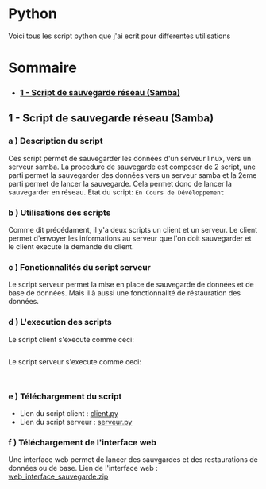 # Python
Voici tous les script python que j'ai ecrit pour differentes utilisations

# Sommaire
* ### [1 - Script de sauvegarde réseau (Samba)]()

## 1 - Script de sauvegarde réseau (Samba)
### a ) Description du script
Ces script permet de sauvegarder les données d'un serveur linux, vers un serveur samba. La procedure de sauvegarde est composer de 2 script, une parti permet la sauvegarder des données vers un serveur samba et la 2eme parti permet de lancer la sauvegarde. Cela permet donc de lancer la sauvegarder en réseau. 
Etat du script: `En Cours de Dévéloppement`

### b ) Utilisations des scripts
Comme dit précédament, il y'a deux scripts un client et un serveur. Le client permet d'envoyer les informations au serveur que l'on doit sauvegarder et le client execute la demande du client.

### c ) Fonctionnalités du script serveur
Le script serveur permet la mise en place de sauvegarde de données et de base de données. Mais il à aussi une fonctionnalité de réstauration des données. 

### d ) L'execution des scripts
Le script client s'execute comme ceci:
```

```

Le script serveur s'execute comme ceci:
```


```

### e ) Téléchargement du script
* Lien du script client : [client.py]()
* Lien du script serveur : [serveur.py]()

### f ) Téléchargement de l'interface web
Une interface web permet de lancer des sauvgardes et des restaurations de données ou de base.
Lien de l'interface web : [web_interface_sauvegarde.zip]()

